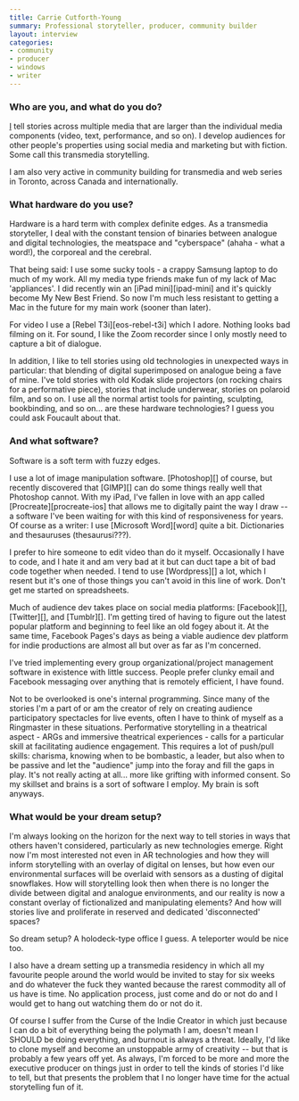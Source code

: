 ```yaml
---
title: Carrie Cutforth-Young
summary: Professional storyteller, producer, community builder
layout: interview
categories:
- community
- producer
- windows
- writer
---
```


### Who are you, and what do you do?

[I](http://carriecutforthyoung.com/ "Carrie's website.") tell stories across multiple media that are larger than the individual media components (video, text, performance, and so on). I develop audiences for other people's properties using social media and marketing but with fiction. Some call this transmedia storytelling. 

I am also very active in community building for transmedia and web series in Toronto, across Canada and internationally.

### What hardware do you use?

Hardware is a hard term with complex definite edges. As a transmedia storyteller, I deal with the constant tension of binaries between analogue and digital technologies, the meatspace and "cyberspace" (ahaha - what a word!), the corporeal and the cerebral. 

That being said: I use some sucky tools - a crappy Samsung laptop to do much of my work. All my media type friends make fun of my lack of Mac 'appliances'. I did recently win an [iPad mini][ipad-mini] and it's quickly become My New Best Friend. So now I'm much less resistant to getting a Mac in the future for my main work (sooner than later).

For video I use a [Rebel T3i][eos-rebel-t3i] which I adore. Nothing looks bad filming on it. For sound, I like the Zoom recorder since I only mostly need to capture a bit of dialogue.

In addition, I like to tell stories using old technologies in unexpected ways in particular: that blending of digital superimposed on analogue being a fave of mine. I've told stories with old Kodak slide projectors (on rocking chairs for a performative piece), stories that include underwear, stories on polaroid film, and so on. I use all the normal artist tools for painting, sculpting, bookbinding, and so on... are these hardware technologies? I guess you could ask Foucault about that.

### And what software?

Software is a soft term with fuzzy edges.

I use a lot of image manipulation software. [Photoshop][] of course, but recently discovered that [GIMP][] can do some things really well that Photoshop cannot. With my iPad, I've fallen in love with an app called [Procreate][procreate-ios] that allows me to digitally paint the way I draw -- a software I've been waiting for with this kind of responsiveness for years. Of course as a writer: I use [Microsoft Word][word] quite a bit. Dictionaries and thesauruses (thesaurusi???).

I prefer to hire someone to edit video than do it myself. Occasionally I have to code, and I hate it and am very bad at it but can duct tape a bit of bad code together when needed. I tend to use [Wordpress][] a lot, which I resent but it's one of those things you can't avoid in this line of work. Don't get me started on spreadsheets.

Much of audience dev takes place on social media platforms: [Facebook][], [Twitter][], and [Tumblr][]. I'm getting tired of having to figure out the latest popular platform and beginning to feel like an old fogey about it. At the same time, Facebook Pages's days as being a viable audience dev platform for indie productions are almost all but over as far as I'm concerned.

I've tried implementing every group organizational/project management software in existence with little success. People prefer clunky email and Facebook messaging over anything that is remotely efficient, I have found.

Not to be overlooked is one's internal programming. Since many of the stories I'm a part of or am the creator of rely on creating audience participatory spectacles for live events, often I have to think of myself as a Ringmaster in these situations. Performative storytelling in a theatrical aspect - ARGs and immersive theatrical experiences - calls for a particular skill at facilitating audience engagement. This requires a lot of push/pull skills: charisma, knowing when to be bombastic, a leader, but also when to be passive and let the "audience" jump into the foray and fill the gaps in play. It's not really acting at all... more like grifting with informed consent. So my skillset and brains is a sort of software I employ. My brain is soft anyways.

### What would be your dream setup?

I'm always looking on the horizon for the next way to tell stories in ways that others haven't considered, particularly as new technologies emerge. Right now I'm most interested not even in AR technologies and how they will inform storytelling with an overlay of digital on lenses, but how even our environmental surfaces will be overlaid with sensors as a dusting of digital snowflakes. How will storytelling look then when there is no longer the divide between digital and analogue environments, and our reality is now a constant overlay of fictionalized and manipulating elements? And how will stories live and proliferate in reserved and dedicated 'disconnected' spaces?

So dream setup? A holodeck-type office I guess. A teleporter would be nice too.

I also have a dream setting up a transmedia residency in which all my favourite people around the world would be invited to stay for six weeks and do whatever the fuck they wanted because the rarest commodity all of us have is time. No application process, just come and do or not do and I would get to hang out watching them do or not do it. 

Of course I suffer from the Curse of the Indie Creator in which just because I can do a bit of everything being the polymath I am, doesn't mean I SHOULD be doing everything, and burnout is always a threat. Ideally, I'd like to clone myself and become an unstoppable army of creativity -- but that is probably a few years off yet. As always, I'm forced to be more and more the executive producer on things just in order to tell the kinds of stories I'd like to tell, but that presents the problem that I no longer have time for the actual storytelling fun of it.
